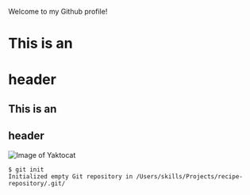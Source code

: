 Welcome to my Github profile!
# This is an <h1> header
## This is an <h2> header
  
![Image of Yaktocat](https://octodex.github.com/images/yaktocat.png)
  
```
$ git init
Initialized empty Git repository in /Users/skills/Projects/recipe-repository/.git/
```
